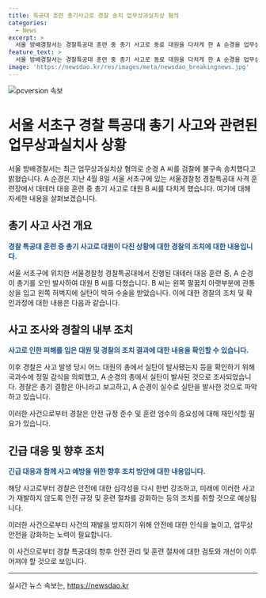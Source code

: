 ```yaml
---
title: 특공대 훈련 총기사고로 경찰 송치 업무상과실치상 혐의
categories:
  - News
excerpt: >
  서울 방배경찰서는 경찰특공대 훈련 중 총기 사고로 동료 대원을 다치게 한 A 순경을 업무상과실치상 혐의로 검찰에 넘겼다. 사건은 4월 8일 서울 서초구에서 발생했는데, 실탄이 A 순경의 총에서 발사됐고, 피해 대원은 수술을 받을 정도의 부상을 입었다. 경찰은 총기 결함은 아니라며 A 순경의 실수로 사고가 발생한 것으로 보고 있다. 
feature_text: >
  서울 방배경찰서는 경찰특공대 훈련 중 총기 사고로 동료 대원을 다치게 한 A 순경을 업무상과실치상 혐의로 검찰에 넘겼다. 사건은 4월 8일 서울 서초구에서 발생했는데, 실탄이 A 순경의 총에서 발사됐고, 피해 대원은 수술을 받을 정도의 부상을 입었다. 경찰은 총기 결함은 아니라며 A 순경의 실수로 사고가 발생한 것으로 보고 있다. 
image: 'https://newsdao.kr/res/images/meta/newsdao_breakingnews.jpg'
---
```


<p><img src="https://newsdao.kr/res/images/meta/newsdao_breakingnews.jpg" alt="pcversion 속보" /></p>

<h1 data-ke-size="size26">서울 서초구 경찰 특공대 총기 사고와 관련된 업무상과실치사 상황</h1>

<p data-ke-size="size16"></p>

<p>서울 방배경찰서는 최근 업무상과실치상 혐의로 순경 A 씨를 검찰에 불구속 송치했다고 밝혔습니다. A 순경은 지난 4월 8일 서울 서초구에 있는 서울경찰청 경찰특공대 사격 훈련장에서 대테러 대응 훈련 중 총기 사고로 대원 B 씨를 다치게 했습니다. 여기에 대해 자세한 내용을 살펴보겠습니다.</p>

<h2 data-ke-size="size24">총기 사고 사건 개요</h2>

<p data-ke-size="size16"><b><span style="color: #1a5490;">경찰 특공대 훈련 중 총기 사고로 대원이 다친 상황에 대한 경찰의 조치에 대한 내용입니다.</span></b></p>

<p>서울 서초구에 위치한 서울경찰청 경찰특공대에서 진행된 대테러 대응 훈련 중, A 순경이 총기를 오인 발사하여 대원 B 씨를 다쳤습니다. B 씨는 왼쪽 팔꿈치 아랫부분에 관통상을 입고 왼쪽 허벅지에 실탄이 박혀 수술을 받았습니다. 이에 대한 경찰의 조치 및 확인과정에 대한 내용은 다음과 같습니다.</p>

<h2 data-ke-size="size24">사고 조사와 경찰의 내부 조치</h2>

<p data-ke-size="size16"><b><span style="color: #1a5490;">사고로 인한 피해를 입은 대원 및 경찰의 조치 결과에 대한 내용을 확인할 수 있습니다.</span></b></p>

<p>이후 경찰은 사고 발생 당시 어느 대원의 총에서 실탄이 발사됐는지 등을 확인하기 위해 국과수에 정밀 감식을 의뢰했고, A 순경의 총에서 실탄이 발사된 것으로 조사되었습니다. 경찰은 총기 결함은 아니라고 보고하고, A 순경이 실수로 실탄을 발사한 것으로 파악하고 있습니다. </p>

<p>이러한 사건으로부터 경찰은 안전 규정 준수 및 훈련 엄수의 중요성에 대해 재인식할 필요가 있습니다.</p>

<h2 data-ke-size="size24">긴급 대응 및 향후 조치</h2>

<p data-ke-size="size16"><b><span style="color: #1a5490;">긴급 대응과 함께 사고 예방을 위한 향후 조치 방안에 대한 내용입니다.</span></b></p>

<p>해당 사고로부터 경찰은 안전에 대한 심각성을 다시 한번 강조하고, 미래에 이러한 사고가 재발하지 않도록 안전 규정 및 훈련 절차를 강화하는 등의 조치를 취할 것으로 예상됩니다.</p>

<p>이러한 사건으로부터 사건의 재발을 방지하기 위해 안전에 대한 인식을 높이고, 업무상 안전을 강화하는 노력이 필요합니다.</p>

<p>이 사건으로부터 경찰 특공대의 향후 안전 관리 및 훈련 절차에 대한 검토와 개선이 이루어져야 할 것으로 보입니다. </p>

<hr>
실시간 뉴스 속보는, <a href="https://newsdao.kr" rel="dofollow">https://newsdao.kr</a>


